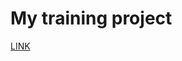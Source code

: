 # My training project

[LINK](https://vladyslav-harkusha.github.io/redux-toolkit_rtk-query_type-script_posts/)
